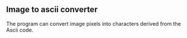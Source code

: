 ## Image to ascii converter

The program can convert image pixels into characters derived from the Ascii code.
